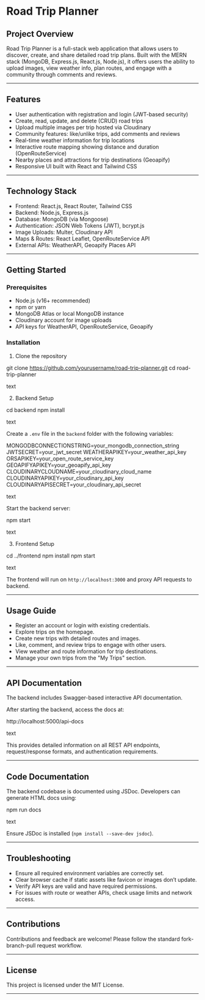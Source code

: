 # Road Trip Planner

## Project Overview
Road Trip Planner is a full-stack web application that allows users to discover, create, and share detailed road trip plans. Built with the MERN stack (MongoDB, Express.js, React.js, Node.js), it offers users the ability to upload images, view weather info, plan routes, and engage with a community through comments and reviews.

---

## Features
- User authentication with registration and login (JWT-based security)
- Create, read, update, and delete (CRUD) road trips
- Upload multiple images per trip hosted via Cloudinary
- Community features: like/unlike trips, add comments and reviews
- Real-time weather information for trip locations
- Interactive route mapping showing distance and duration (OpenRouteService)
- Nearby places and attractions for trip destinations (Geoapify)
- Responsive UI built with React and Tailwind CSS

---

## Technology Stack
- Frontend: React.js, React Router, Tailwind CSS
- Backend: Node.js, Express.js
- Database: MongoDB (via Mongoose)
- Authentication: JSON Web Tokens (JWT), bcrypt.js
- Image Uploads: Multer, Cloudinary API
- Maps & Routes: React Leaflet, OpenRouteService API
- External APIs: WeatherAPI, Geoapify Places API

---

## Getting Started

### Prerequisites
- Node.js (v16+ recommended)
- npm or yarn
- MongoDB Atlas or local MongoDB instance
- Cloudinary account for image uploads
- API keys for WeatherAPI, OpenRouteService, Geoapify

### Installation

1. Clone the repository

git clone https://github.com/yourusername/road-trip-planner.git
cd road-trip-planner

text

2. Backend Setup

cd backend
npm install

text

Create a `.env` file in the `backend` folder with the following variables:

MONGODBCONNECTIONSTRING=your_mongodb_connection_string
JWTSECRET=your_jwt_secret
WEATHERAPIKEY=your_weather_api_key
ORSAPIKEY=your_open_route_service_key
GEOAPIFYAPIKEY=your_geoapify_api_key
CLOUDINARYCLOUDNAME=your_cloudinary_cloud_name
CLOUDINARYAPIKEY=your_cloudinary_api_key
CLOUDINARYAPISECRET=your_cloudinary_api_secret

text

Start the backend server:

npm start

text

3. Frontend Setup

cd ../frontend
npm install
npm start

text

The frontend will run on `http://localhost:3000` and proxy API requests to backend.

---

## Usage Guide

- Register an account or login with existing credentials.
- Explore trips on the homepage.
- Create new trips with detailed routes and images.
- Like, comment, and review trips to engage with other users.
- View weather and route information for trip destinations.
- Manage your own trips from the "My Trips" section.

---

## API Documentation

The backend includes Swagger-based interactive API documentation.

After starting the backend, access the docs at:

http://localhost:5000/api-docs

text

This provides detailed information on all REST API endpoints, request/response formats, and authentication requirements.

---

## Code Documentation

The backend codebase is documented using JSDoc. Developers can generate HTML docs using:

npm run docs

text

Ensure JSDoc is installed (`npm install --save-dev jsdoc`).

---

## Troubleshooting

- Ensure all required environment variables are correctly set.
- Clear browser cache if static assets like favicon or images don’t update.
- Verify API keys are valid and have required permissions.
- For issues with route or weather APIs, check usage limits and network access.

---

## Contributions

Contributions and feedback are welcome! Please follow the standard fork-branch-pull request workflow.

---

## License

This project is licensed under the MIT License.

---